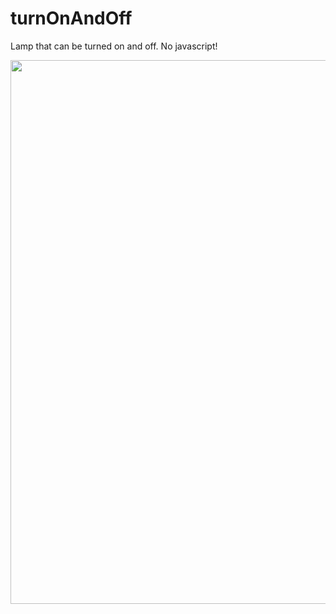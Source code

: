 # turnOnAndOff
 Lamp that can be turned on and off. No javascript!
<div align="center">
<img src="https://user-images.githubusercontent.com/85205144/157341424-3f6e1971-de0c-4567-afad-8a297cd215b7.PNG" width="870px" />
</div>
